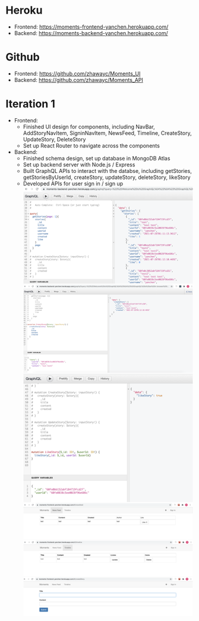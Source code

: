 # Heroku
- Frontend: https://moments-frontend-yanchen.herokuapp.com/
- Backend: https://moments-backend-yanchen.herokuapp.com/

# Github
- Frontend: https://github.com/zhawayc/Moments_UI
- Backend: https://github.com/zhawayc/Moments_API

# Iteration 1
- Frontend:
    - Finished UI design for components, including NavBar, AddStoryNavItem, SigninNavItem, NewsFeed, Timeline, CreateStory, UpdateStory, DeleteStory
    - Set up React Router to navigate across the components
- Backend:
    - Finished schema design, set up database in MongoDB Atlas
    - Set up backend server with Node.js / Express
    - Built GraphQL APIs to interact with the databse, including getStories, getStoriesByUserId, createStory, updateStory, deleteStory, likeStory
    - Developed APIs for user sign in / sign up
![image](screenshot/iteration1/getStories.png)
![image](screenshot/iteration1/createStoryAPI.png)
![image](screenshot/iteration1/likeStoryAPI.png)
![image](screenshot/iteration1/newsfeed.png)
![image](screenshot/iteration1/timeline.png)
![image](screenshot/iteration1/createStory.png)
